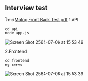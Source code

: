 ## Interview test 
โจทย์ [Molog Front Back Test.pdf](https://github.com/parinpond/molog_test/files/6768731/Molog.Front.Back.Test.pdf)
1.API 

    cd api
    node app.js 
![Screen Shot 2564-07-06 at 15 53 49](https://user-images.githubusercontent.com/40853593/124572558-edab5a00-de72-11eb-9492-fe52f4faeb89.png)

2.Frontend

    cd frontend
    ng serve
   
![Screen Shot 2564-07-06 at 15 53 39](https://user-images.githubusercontent.com/40853593/124572862-3236f580-de73-11eb-86ac-9bd2c91ab1df.png)

